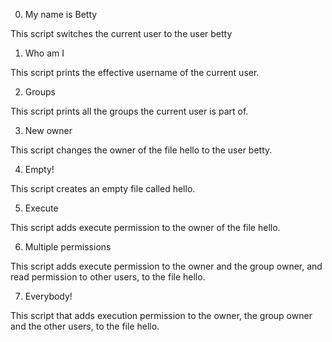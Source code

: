 0. My name is Betty 

This script switches the current user to the user betty

1. Who am I 

This script prints the effective username of the current user.

2. Groups 

This script prints all the groups the current user is part of.

3. New owner 

This script changes the owner of the file hello to the user betty.

4. Empty! 

This script creates an empty file called hello.

5. Execute 

This script adds execute permission to the owner of the file hello.

6. Multiple permissions 

This script adds execute permission to the owner and the group owner, and read permission to other users, to the file hello.

7. Everybody! 

This script that adds execution permission to the owner, the group owner and the other users, to the file hello.
